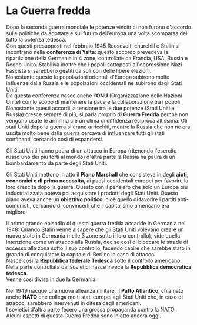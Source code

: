 # La Guerra fredda

Dopo la seconda guerra mondiale le potenze vincitrici non furono d'accordo sulle politiche da adottare e sul futuro dell'europa una volta scomparsa del tutto la potenza tedesca. \
Con questi presupposti nel febbraio 1945 Roosevelt, churchill e Stalin si incontrano nella **conferenza di Yalta**: questo accordo prevedeva la ripartizione della Germania in 4 zone, controllate da Francia, USA, Russia e Regno Unito. Stabiliva inoltre che i popoli sottoposti all'oppressione Nazi-Fascista si sarebberò gestiti da soli con delle libere elezioni. \
Nonostante questo le popolazioni orientali d'Europa subirono molte influenze dalla Russia e le popolazioni occidentali ne subirono dagli Stati Uniti. \
Da questa conferenza nasce anche l'**ONU** (Organizzazione delle Nazioni Unite) con lo scopo di mantenere la pace e la collaborazione tra i popoli. \
Nonostante questi accordi la tensione tra le due potenze (Stati Uniti e Russia) cresce sempre di più, si parla proprio di **Guerra Fredda** perchè non vengono usate le armi ma c'è un clima di diffidenza reciproca altissima: Gli stati Uniti dopo la guerra si erano arricchiti, mentre la Russia che non ne era uscita molto bene dalla guerra cercava di influenzare tutti gli stati confinanti, cercando così di espandersi.

Gli Stati Uniti hanno paura di un attacco in Europa (ritenendo l'esercito russo uno dei più forti al mondo) d'altra parte la Russia ha paura di un bombardamento da parte degli Stati Uniti.

Gli Stati Uniti mettono in atto il **Piano Marshall** che consisteva in degli **aiuti, economici e di prima necessità**, ai paesi occidentali europei per favorire la loro crescita dopo la guerra. Questo con il pensiero che solo un'Europa più industrializzata poteva poi acquistare i prodotti degli Stati Uniti. Questo piano aveva anche un **obiettivo politico**: cioè quello di favorire i partiti anti-comunisti, cercando di convincerli che il capitalismo americano era migliore.

Il primo grande episodio di questa guerra fredda accadde in Germania nel 1948: Quando Stalin venne a sapere che gli Stati Uniti volevano creare un nuovo stato in Germania (nelle 3 zone sotto il loro controllo), vide quella intenzione come un attacco alla Russia, decise così di bloccare le strade di accesso alla zona sotto il suo controllo, facendo capire che sarebbe stato in grando di conquistare la capitale di Berlino in caso di attacco. \
Nasce così la **Repubblica federale Tedesca** sotto il controllo americano. \
Nella parte controllata dai sovietici nasce invece la **Repubblica democratica tedesca**. \
Venne così divisa in due la Germania.

Nel 1949 nacque una nuova alleanza militare, il **Patto Atlantico**, chiamato anche **NATO** che collega molti stati europei agli Stati Uniti che, in caso di attacco, sarebbero intervenuti in difesa degli americani. \
I sovietici d'altra parte fecero una grossa propaganda contro la NATO. \
Alcuni aspetti di questa Guerra Fredda sono in atto ancora oggi.
